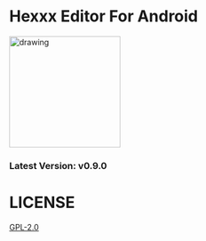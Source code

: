 # Hexxx Editor For Android
<img src="https://github.com/user-attachments/assets/b262a564-fdae-4831-87fd-8d03c834c723" alt="drawing" width="200"/>

<h3 id="version">Latest Version: v0.9.0</h3>

# LICENSE
[GPL-2.0](LICENSE)
